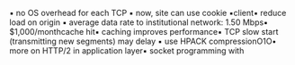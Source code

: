▪ no OS overhead for each TCP ▪ now, site can use cookie ▪client▪ reduce load on origin ▪ average data rate to institutional network: 1.50 Mbps▪ $1,000/monthcache hit▪ caching improves performance▪ TCP slow start (transmitting new segments) may delay ▪ use HPACK compressionO1O• more on HTTP/2 in application layer▪ socket programming with 